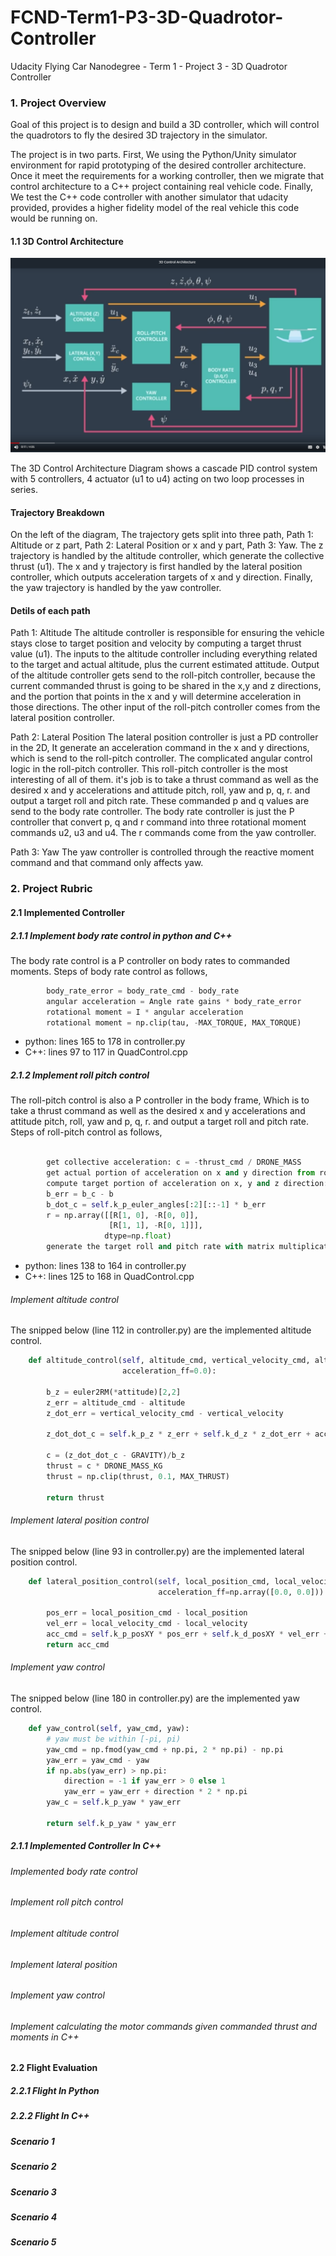 # FCND-Term1-P3-3D-Quadrotor-Controller
Udacity Flying Car Nanodegree - Term 1 - Project 3 - 3D Quadrotor Controller

### 1. Project Overview
Goal of this project is to design and build a 3D controller, which will control the quadrotors to fly the desired 3D trajectory in the simulator. 

The project is in two parts. First, We using the Python/Unity simulator environment for rapid prototyping of the desired controller architecture. 
Once it meet the requirements for a working controller, then we migrate that control architecture to a C++ project containing real vehicle code.
Finally, We test the C++ code controller with another simulator that udacity provided, provides a higher fidelity model of the real vehicle this code would be running on.

#### 1.1 3D Control Architecture

![ Cascade Control Architecture](./images/3d-control-arch.png)


The 3D Control Architecture Diagram shows a cascade PID control system with 5 controllers, 4 actuator (u1 to u4) acting on two loop processes in series.

#### Trajectory Breakdown
On the left of the diagram, The trajectory gets split into three path, Path 1: Altitude or z part, Path 2: Lateral Position or x and y part,  Path 3: Yaw. The z trajectory is handled by the altitude controller, which generate the collective thrust (u1). The x and y trajectory is first handled by the lateral position controller, which outputs acceleration targets of x and y direction. 
Finally, the yaw trajectory is handled by the yaw controller.

#### Detils of each path
Path 1: Altitude 
The altitude controller is responsible for ensuring the vehicle stays close to target position and velocity by computing a target thrust value (u1).
The inputs to the altitude controller including everything related to the target and actual altitude, plus the current estimated attitude. Output of the altitude controller gets send to the roll-pitch controller, because the current commanded thrust is going to be shared in the x,y and z directions, and the portion that points in the x and y will 
determine acceleration in those directions. The other input of the roll-pitch controller comes from the lateral position controller.

Path 2: Lateral Position
The lateral position controller is just a PD controller in the 2D, It generate an acceleration command in the x and y directions, which is send to the roll-pitch controller. The complicated angular control logic in the roll-pitch controller. This roll-pitch controller is the most interesting of all of them. it's job is to take a thrust command as well as the desired x and y accelerations and attitude pitch, roll, yaw and p, q, r.
and output a target roll and pitch rate. These commanded  p and q values are send to the body rate controller. The body rate controller is just the P controller that convert p, q and r command into three rotational moment commands u2, u3 and u4. The r commands come from the yaw controller.

Path 3: Yaw
The yaw controller is controlled through the reactive moment command and that command only affects yaw.


### 2. Project Rubric 

#### 2.1 Implemented Controller 

##### 2.1.1 Implement body rate control in python and C++

The body rate control is a P controller on body rates to commanded moments. Steps of body rate control as follows,
```python
        body_rate_error = body_rate_cmd - body_rate
        angular acceleration = Angle rate gains * body_rate_error
        rotational moment = I * angular acceleration
        rotational moment = np.clip(tau, -MAX_TORQUE, MAX_TORQUE) 
```

- python: lines 165 to 178 in controller.py
- C++: lines 97 to 117 in QuadControl.cpp

##### 2.1.2  Implement roll pitch control 
The roll-pitch control is also a P controller in the body frame, Which is to take a thrust command as well as the desired x and y accelerations and attitude pitch, roll, yaw and p, q, r. and output a target roll and pitch rate.
Steps of roll-pitch control as follows,

```python

        get collective acceleration: c = -thrust_cmd / DRONE_MASS
        get actual portion of acceleration on x and y direction from rotation matrix: b = R[0:2, 2] 
        compute target portion of acceleration on x, y and z direction: b_c = acceleration_cmd / c
        b_err = b_c - b
        b_dot_c = self.k_p_euler_angles[:2][::-1] * b_err
        r = np.array([[R[1, 0], -R[0, 0]],
                      [R[1, 1], -R[0, 1]]],
                     dtype=np.float)
        generate the target roll and pitch rate with matrix multiplication: pq_c = np.dot(r, b_dot_c) / R[2, 2]

```
- python: lines 138 to 164 in controller.py
- C++: lines 125 to 168 in QuadControl.cpp

###### Implement altitude control 
The snipped below (line 112 in controller.py) are the implemented altitude control.
```python
    def altitude_control(self, altitude_cmd, vertical_velocity_cmd, altitude, vertical_velocity, attitude,
                         acceleration_ff=0.0):

        b_z = euler2RM(*attitude)[2,2]
        z_err = altitude_cmd - altitude
        z_dot_err = vertical_velocity_cmd - vertical_velocity

        z_dot_dot_c = self.k_p_z * z_err + self.k_d_z * z_dot_err + acceleration_ff
        
        c = (z_dot_dot_c - GRAVITY)/b_z
        thrust = c * DRONE_MASS_KG
        thrust = np.clip(thrust, 0.1, MAX_THRUST)

        return thrust
```

###### Implement lateral position control
The snipped below (line 93 in controller.py) are the implemented lateral position control.
```python
    def lateral_position_control(self, local_position_cmd, local_velocity_cmd, local_position, local_velocity,
                                 acceleration_ff=np.array([0.0, 0.0])):

        pos_err = local_position_cmd - local_position
        vel_err = local_velocity_cmd - local_velocity
        acc_cmd = self.k_p_posXY * pos_err + self.k_d_posXY * vel_err + acceleration_ff
        return acc_cmd
```

###### Implement yaw control 
The snipped below (line 180 in controller.py) are the implemented yaw control.
```python
    def yaw_control(self, yaw_cmd, yaw):
        # yaw must be within [-pi, pi)
        yaw_cmd = np.fmod(yaw_cmd + np.pi, 2 * np.pi) - np.pi
        yaw_err = yaw_cmd - yaw
        if np.abs(yaw_err) > np.pi:
            direction = -1 if yaw_err > 0 else 1
            yaw_err = yaw_err + direction * 2 * np.pi
        yaw_c = self.k_p_yaw * yaw_err

        return self.k_p_yaw * yaw_err
```

##### 2.1.1 Implemented Controller In C++
###### Implemented body rate control

###### Implement roll pitch control

###### Implement altitude control
###### Implement lateral position 
###### Implement yaw control
###### Implement calculating the motor commands given commanded thrust and moments in C++

#### 2.2 Flight Evaluation

##### 2.2.1 Flight In Python   

##### 2.2.2 Flight In C++

##### Scenario 1
##### Scenario 2
##### Scenario 3
##### Scenario 4
##### Scenario 5





